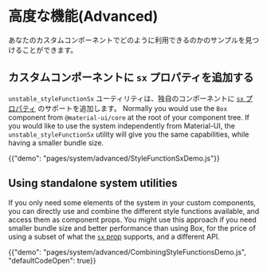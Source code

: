 # 高度な機能(Advanced)

<p class="description">あなたのカスタムコンポーネントでどのように利用できるのかのサンプルを見つけることができます。</p>

## カスタムコンポーネントに `sx` プロパティを追加する

`unstable_styleFunctionSx` ユーティリティは、独自のコンポーネントに [`sx` プロパティ](/system/basics/#the-sx-prop) のサポートを追加します。 Normally you would use the `Box` component from `@material-ui/core` at the root of your component tree. If you would like to use the system independently from Material-UI, the `unstable_styleFunctionSx` utility will give you the same capabilities, while having a smaller bundle size.

{{"demo": "pages/system/advanced/StyleFunctionSxDemo.js"}}

## Using standalone system utilities

If you only need some elements of the system in your custom components, you can directly use and combine the different style functions available, and access them as component props. You might use this approach if you need smaller bundle size and better performance than using Box, for the price of using a subset of what the [`sx` prop](/system/basics/#the-sx-prop) supports, and a different API.

{{"demo": "pages/system/advanced/CombiningStyleFunctionsDemo.js", "defaultCodeOpen": true}}
